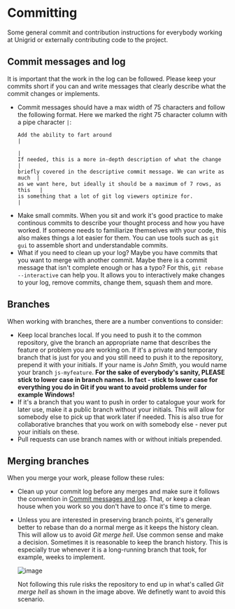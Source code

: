# Committing
Some general commit and contribution instructions for everybody working at Unigrid or externally contributing code to the project.

## Commit messages and log
It is important that the work in the log can be followed. Please keep your commits short if you can and write messages that
clearly describe what the commit changes or implements.
 * Commit messages should have a max width of 75 characters and follow the following format. Here we marked the right 75
   character column with a pipe character `|`:
   ```
   Add the ability to fart around                                           |
                                                                            |
   If needed, this is a more in-depth description of what the change        |
   briefly covered in the descriptive commit message. We can write as much  |
   as we want here, but ideally it should be a maximum of 7 rows, as this   |
   is something that a lot of git log viewers optimize for.                 |
   ```
 * Make small commits. When you sit and work it's good practice to make continous commits to describe your thought process
   and how you have worked. If someone needs to familiarize themselves with your code, this also makes things a lot easier
   for them. You can use tools such as `git gui` to assemble short and understandable commits.
 * What if you need to clean up your log? Maybe you have commits that you want to merge with another commit. Maybe there
   is a commit message that isn't complete enough or has a typo? For this, `git rebase --interactive` can help you. It
   allows you to interactively make changes to your log, remove commits, change them, squash them and more.

## Branches
When working with branches, there are a number conventions to consider:
   * Keep local branches local. If you need to push it to the common repository, give the branch an appropriate name that
     describes the feature or problem you are working on. If it's a private and temporary branch that is just for you and
     you still need to push it to the repository, prepend it with your initials. If your name is *John Smith*, you would
     name your branch `js-myfeature`. **For the sake of everybody's sanity, PLEASE stick to lower case in branch names.
     In fact - stick to lower case for everything you do in Git if you want to avoid problems under for example Windows!**
   * If it's a branch that you want to push in order to catalogue your work for later use, make it a public branch without
     your initials. This will allow for somebody else to pick up that work later if needed. This is also true for
     collaborative branches that you work on with somebody else - never put your initials on these.
   * Pull requests can use branch names with or without initials prepended.

## Merging branches
When you merge your work, please follow these rules:
   * Clean up your commit log before any merges and make sure it follows the convention in
     [Commit messages and log](#Commit-messages-and-log). That, or keep a clean house when you work so you don't have to
     once it's time to merge.
   * Unless you are interested in preserving branch points, it's generally better to rebase than do a normal merge as it
     keeps the history clean. This will allow us to avoid *Git merge hell*. Use common sense and make a decision.
     Sometimes it is reasonable to keep the branch history. This is especially true whenever it is a long-running
     branch that took, for example, weeks to implement.

     ![image](https://user-images.githubusercontent.com/1555683/220251375-985b7829-df79-438d-81ff-6a3320876e9f.png)

     Not following this rule risks the repository to end up in what's called *Git merge hell* as shown in the image above.
     We definetly want to avoid this scenario.
